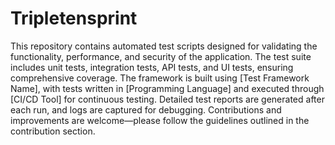 # Tripletensprint 
This repository contains automated test scripts designed for validating the functionality, performance, and security of the application. The test suite includes unit tests, integration tests, API tests, and UI tests, ensuring comprehensive coverage. The framework is built using [Test Framework Name], with tests written in [Programming Language] and executed through [CI/CD Tool] for continuous testing. Detailed test reports are generated after each run, and logs are captured for debugging. Contributions and improvements are welcome—please follow the guidelines outlined in the contribution section.
